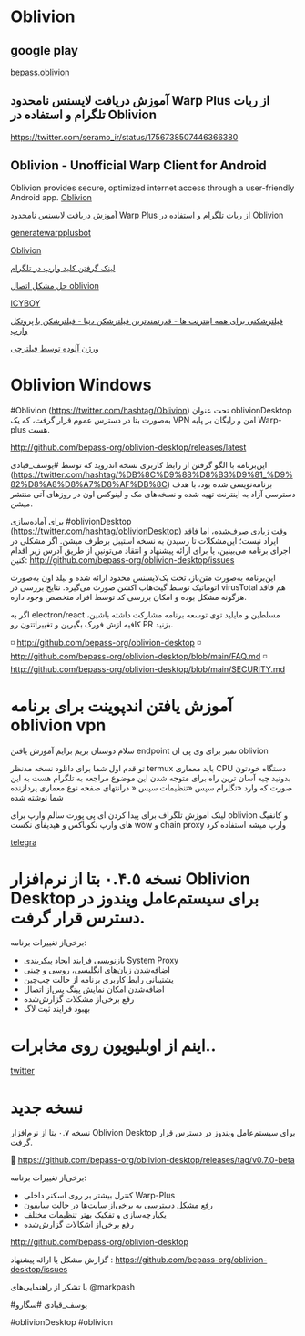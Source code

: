 # Oblivion


## google play

[bepass.oblivion](https://play.google.com/store/apps/details?id=org.bepass.oblivion)

## آموزش دریافت لایسنس نامحدود Warp Plus از ربات تلگرام و استفاده در Oblivion
https://twitter.com/seramo_ir/status/1756738507446366380

## Oblivion - Unofficial Warp Client for Android
Oblivion provides secure, optimized internet access through a user-friendly Android app.
[Oblivion](https://github.com/bepass-org/oblivion/releases/)

[آموزش دریافت لایسنس نامحدود Warp Plus از ربات تلگرام و استفاده در Oblivion](https://twitter.com/seramo_ir/status/1756738507446366380)

[generatewarpplusbot](https://t.me/generatewarpplusbot)

[Oblivion](https://www.youtube.com/watch?v=MJ6l4CVeDBg)

[لینک گرفتن کلید وارپ در تلگرام](https://t.me/generatewarpplusbot)

[حل مشکل اتصال oblivion ](https://threadreaderapp.com/thread/1760300277553356917.html)

[ICYBOY](https://www.youtube.com/watch?v=xVqkoxtxsk8)


[ فیلترشکنی برای همه اینترنت ها - قدرتمندترین فیلترشکن دنیا - فیلترشکن با پروتکل وارپ ](https://www.youtube.com/watch?v=66NV9z-oVPE)


[ورژن آلوده توسط فیلترچی](https://www.youtube.com/watch?v=2PwOf3_Qn_s)

#  Oblivion Windows
 #Oblivion (https://twitter.com/hashtag/Oblivion) تحت عنوان oblivionDesktop به‌صورت بتا در دسترس عموم قرار گرفت، که یک VPN امن و رایگان بر پایه Warp-plus هست.

http://github.com/bepass-org/oblivion-desktop/releases/latest

این‌برنامه با الگو گرفتن از رابط کاربری نسخه اندروید که توسط #یوسف_قبادی (https://twitter.com/hashtag/%DB%8C%D9%88%D8%B3%D9%81_%D9%82%D8%A8%D8%A7%D8%AF%DB%8C) برنامه‌نویسی شده بود، با هدف دسترسی آزاد به اینترنت تهیه شده و نسخه‌های مک و لینوکس اون در روزهای آتی منتشر میشن.

برای آماده‌سازی #oblivionDesktop (https://twitter.com/hashtag/oblivionDesktop) وقت زیادی صرف‌شده، اما فاقد ایراد نیست؛ این‌مشکلات تا رسیدن به نسخه استیبل برطرف میشن. اگر مشکلی در اجرای برنامه می‌بینین، یا برای ارائه پیشنهاد و انتقاد می‌تونین از طریق آدرس زیر اقدام کنین:
http://github.com/bepass-org/oblivion-desktop/issues

این‌برنامه به‌صورت متن‌باز، تحت یک‌لایسنس محدود ارائه شده و بیلد اون به‌صورت اتوماتیک توسط گیت‌هاب اکشن صورت می‌گیره. نتایج بررسی در virusTotal هم فاقد هرگونه مشکل بوده و امکان بررسی کد توسط افراد متخصص وجود داره.

اگر به electron/react مسلطین و مایلید توی توسعه برنامه مشارکت داشته باشین، کافیه ازش فورک بگیرین و تغییراتتون رو PR بزنید.

◽️ http://github.com/bepass-org/oblivion-desktop
◽️ http://github.com/bepass-org/oblivion-desktop/blob/main/FAQ.md
◽️ http://github.com/bepass-org/oblivion-desktop/blob/main/SECURITY.md


# آموزش یافتن اندپوینت برای برنامه oblivion vpn



سلام دوستان بریم برایم آموزش یافتن endpoint تمیز برای وی پی ان oblivion 

تو قدم اول شما برای دانلود نسخه مدنظر termux باید معماری CPU دستگاه خودتون بدونید چیه آسان ترین راه برای متوجه شدن این موضوع مراجعه به تلگرام هست به این صورت که وارد «تگلرام سپس «تنظیمات سپس « درانتهای صفحه نوع معماری پردازنده شما نوشته شده 

لینک اموزش تلگراف برای پیدا کردن ای پی پورت سالم وارپ  برای oblivion 
و کانفیگ های وارپ نکوباکس و
 هیدیفای نکست wow 
و chain proxy  وارپ 
میشه استفاده کرد


[telegra](https://telegra.ph/%D8%A2%D9%85%D9%88%D8%B2%D8%B4-%DB%8C%D8%A7%D9%81%D8%AA%D9%86-%D8%A7%D9%86%D8%AF%D9%BE%D9%88%DB%8C%D9%86%D8%AA-%D8%A8%D8%B1%D8%A7%DB%8C-%D8%A8%D8%B1%D9%86%D8%A7%D9%85%D9%87-oblivion-vpn-02-12)


# نسخه ۰.۴.۵ بتا از نرم‌افزار Oblivion Desktop برای سیستم‌عامل ویندوز در دسترس قرار گرفت.

برخی‌از تغییرات برنامه:
- بازنویسی فرایند ایجاد پیکربندی System Proxy
- اضافه‌شدن زبان‌های انگلیسی، روسی و چینی
- پشتیبانی رابط کاربری برنامه از حالت چپ‌چین
- اضافه‌شدن امکان نمایش پینگ پس‌از اتصال
- رفع برخی‌از مشکلات گزارش‌شده
- بهبود فرایند ثبت لاگ


# اینم از اوبلیویون روی مخابرات..

[twitter](https://x.com/Eagle_1157/status/1793165045268132080)


# نسخه جدید

نسخه ۰.۷ بتا از نرم‌افزار Oblivion Desktop برای سیستم‌عامل ویندوز در دسترس قرار گرفت.

🚀 https://github.com/bepass-org/oblivion-desktop/releases/tag/v0.7.0-beta

برخی‌از تغییرات برنامه:
- کنترل بیشتر بر روی اسکنر داخلی Warp-Plus
- رفع مشکل دسترسی به برخی‌از سایت‌ها در حالت سایفون
- یکپارچه‌سازی و تفکیک بهتر تنظیمات مختلف
- رفع برخی‌از اشکالات گزارش‌شده

http://github.com/bepass-org/oblivion-desktop

گزارش مشکل یا ارائه پیشنهاد :
https://github.com/bepass-org/oblivion-desktop/issues

با تشکر از راهنمایی‌های @markpash


#یوسف_قبادی
#سگارو

#oblivionDesktop 
#oblivion

